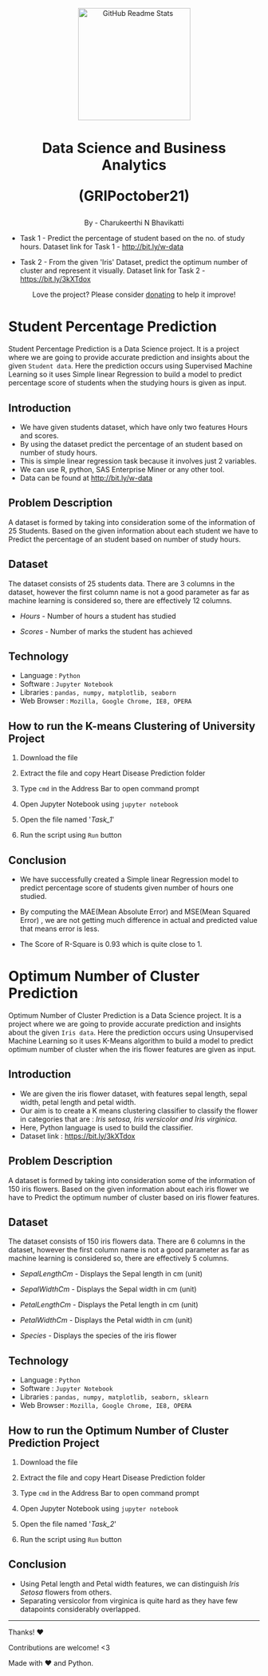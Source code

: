 <p align="center">
 <img width="225px" src="https://media-exp1.licdn.com/dms/image/C560BAQFgHU3sTF4LfQ/company-logo_200_200/0/1519895156650?e=1649894400&v=beta&t=XfOQAqGehBADx8cwNgoJDXUrqm-nfPP8kfyK_olFRBc" align="center" alt="GitHub Readme Stats" />
 <h1 align="center">Data Science and Business Analytics 
  
  (GRIPoctober21)</h1>
 <p align="center"> By - Charukeerthi N Bhavikatti

 - Task 1 - Predict the percentage of student based on the no. of study hours. Dataset link for Task 1 - http://bit.ly/w-data

 - Task 2 - From the given 'Iris' Dataset, predict the optimum number of cluster and represent it visually. Dataset link for Task 2 - https://bit.ly/3kXTdox
 </p>
</p>

<p align="center">Love the project? Please consider <a href="">donating</a> to help it improve!
<p>

# Student Percentage Prediction

Student Percentage Prediction is a Data Science project. It is a project where we are going to provide accurate prediction and insights about the given `Student data`. Here the prediction occurs using Supervised Machine Learning so it uses Simple linear Regression to build a model to predict percentage score of students when the studying hours is given as input.

## Introduction

- We have given students dataset, which have only two features Hours and scores.
- By using the dataset predict the percentage of an student based on number of study hours.
- This is simple linear regression task because it involves just 2 variables.
- We can use R, python, SAS Enterprise Miner or any other tool.
- Data can be found at http://bit.ly/w-data

## Problem Description

A dataset is formed by taking into consideration some of the information of 25 Students. Based on the given information about each student we have to Predict the percentage of an student based on number of study hours.

## Dataset

The dataset consists of 25 students data.
There are 3 columns in the dataset, however the first column name is not a good parameter as far as machine learning is considered so, there are effectively 12 columns.

- _Hours_ - Number of hours a student has studied

- _Scores_ - Number of marks the student has achieved

## Technology

- Language : `Python`
- Software : `Jupyter Notebook`
- Libraries : `pandas, numpy, matplotlib, seaborn`
- Web Browser : `Mozilla, Google Chrome, IE8, OPERA`

## How to run the K-means Clustering of University Project

1. Download the file

2. Extract the file and copy Heart Disease Prediction folder

3. Type `cmd` in the Address Bar to open command prompt

4. Open Jupyter Notebook using `jupyter notebook`

5. Open the file named '_Task_1_'

7. Run the script using `Run` button

## Conclusion

- We have successfully created a Simple linear Regression model to predict percentage score of students given number of hours one studied.

- By computing the MAE(Mean Absolute Error) and MSE(Mean Squared Error) , we are not getting much difference in actual and predicted value that means error is less.
- The Score of R-Square is 0.93 which is quite close to 1.

# Optimum Number of Cluster Prediction

Optimum Number of Cluster Prediction is a Data Science project. It is a project where we are going to provide accurate prediction and insights about the given `Iris data`. Here the prediction occurs using Unsupervised Machine Learning so it uses K-Means algorithm to build a model to predict optimum number of cluster when the iris flower features are given as input.

## Introduction

- We are given the iris flower dataset, with features sepal length, sepal width, petal length and petal width.
- Our aim is to create a K means clustering classifier to classify the flower in categories that are : _Iris setosa, Iris versicolor and Iris virginica_.
- Here, Python language is used to build the classifier.
- Dataset link : https://bit.ly/3kXTdox

## Problem Description

A dataset is formed by taking into consideration some of the information of 150 iris flowers. Based on the given information about each iris flower we have to Predict the optimum number of cluster based on iris flower features.

## Dataset

The dataset consists of 150 iris flowers data.
There are 6 columns in the dataset, however the first column name is not a good parameter as far as machine learning is considered so, there are effectively 5 columns.

- _SepalLengthCm_ - Displays the Sepal length in cm (unit)

- _SepalWidthCm_ - Displays the Sepal width in cm (unit)

- _PetalLengthCm_ - Displays the Petal length in cm (unit)

- _PetalWidthCm_ - Displays the Petal width in cm (unit)

- _Species_ - Displays the species of the iris flower

## Technology

- Language : `Python`
- Software : `Jupyter Notebook`
- Libraries : `pandas, numpy, matplotlib, seaborn, sklearn`
- Web Browser : `Mozilla, Google Chrome, IE8, OPERA`

## How to run the Optimum Number of Cluster Prediction Project

1. Download the file

2. Extract the file and copy Heart Disease Prediction folder

3. Type `cmd` in the Address Bar to open command prompt

4. Open Jupyter Notebook using `jupyter notebook`

5. Open the file named '_Task_2_'

7. Run the script using `Run` button

## Conclusion

- Using Petal length and Petal width features, we can distinguish _Iris Setosa_ flowers from others.
- Separating versicolor from virginica is quite hard as they have few datapoints considerably overlapped.

---

Thanks! :heart:

Contributions are welcome! <3

Made with :heart: and Python.
